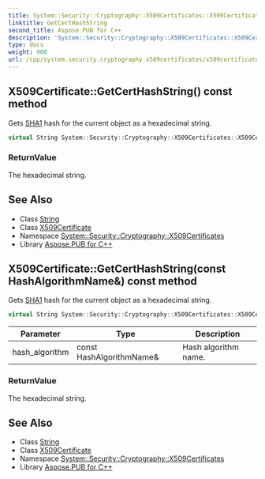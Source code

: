 ```yaml
---
title: System::Security::Cryptography::X509Certificates::X509Certificate::GetCertHashString method
linktitle: GetCertHashString
second_title: Aspose.PUB for C++
description: 'System::Security::Cryptography::X509Certificates::X509Certificate::GetCertHashString method. Gets SHA1 hash for the current object as a hexadecimal string in C++.'
type: docs
weight: 900
url: /cpp/system.security.cryptography.x509certificates/x509certificate/getcerthashstring/
---
```

## X509Certificate::GetCertHashString() const method


Gets [SHA1](../../../system.security.cryptography/sha1/) hash for the current object as a hexadecimal string.

```cpp
virtual String System::Security::Cryptography::X509Certificates::X509Certificate::GetCertHashString() const
```


### ReturnValue

The hexadecimal string.

## See Also

* Class [String](../../../system/string/)
* Class [X509Certificate](../)
* Namespace [System::Security::Cryptography::X509Certificates](../../)
* Library [Aspose.PUB for C++](../../../)
## X509Certificate::GetCertHashString(const HashAlgorithmName\&) const method


Gets [SHA1](../../../system.security.cryptography/sha1/) hash for the current object as a hexadecimal string.

```cpp
virtual String System::Security::Cryptography::X509Certificates::X509Certificate::GetCertHashString(const HashAlgorithmName &hash_algorithm) const
```


| Parameter | Type | Description |
| --- | --- | --- |
| hash_algorithm | const HashAlgorithmName\& | Hash algorithm name. |

### ReturnValue

The hexadecimal string.

## See Also

* Class [String](../../../system/string/)
* Class [X509Certificate](../)
* Namespace [System::Security::Cryptography::X509Certificates](../../)
* Library [Aspose.PUB for C++](../../../)
